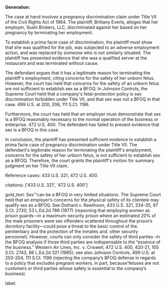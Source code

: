 **Generation:**



The case at hand involves a pregnancy discrimination claim under Title VII of the Civil Rights Act of 1964. The plaintiff, Brittany Everts, alleges that her employer, Sushi Brokers, LLC, discriminated against her based on her pregnancy by terminating her employment.

To establish a prima facie case of discrimination, the plaintiff must show that she was qualified for the job, was subjected to an adverse employment action, and was replaced by someone who is not similarly situated. The plaintiff has presented evidence that she was a qualified server at the restaurant and was terminated without cause.

The defendant argues that it has a legitimate reason for terminating the plaintiff's employment, citing concerns for the safety of her unborn fetus. However, the court has held that concerns for the safety of an unborn fetus are not sufficient to establish sex as a BFOQ. In Johnson Controls, the Supreme Court held that a company's fetal-protection policy is sex discrimination forbidden under Title VII, and that sex was not a BFOQ in that case. 499 U.S. at 200, 206, 111 S.Ct. 1196.

Furthermore, the court has held that an employer must demonstrate that sex is a BFOQ reasonably necessary to the normal operation of the business or enterprise. 472 U.S. 400. The defendant has failed to present evidence that sex is a BFOQ in this case.

In conclusion, the plaintiff has presented sufficient evidence to establish a prima facie case of pregnancy discrimination under Title VII. The defendant's legitimate reason for terminating the plaintiff's employment, concerns for the safety of her unborn fetus, is not sufficient to establish sex as a BFOQ. Therefore, the court grants the plaintiff's motion for summary judgment on her Title VII claim.

Reference cases: 433 U.S. 321, 472 U.S. 400. 

citations: ['433 U.S. 321', '472 U.S. 400']

gold_text: Sex'"can be a BFOQ in very limited situations. The Supreme Court held that an employer’s concerns for the physical safety of its clientele may qualify sex as a BFOQ. See Dothard v. Rawlinson, 433 U.S. 321, 334-35, 97 S.Ct. 2720, 53 L.Ed.2d 786 (1977) (reasoning that employing women as prison guards—in a maximum-security prison where an estimated 20% of the male prisoners were sex offenders scattered throughout the prison’s dormitory facility—could pose a threat to the basic control of the. penitentiary and the protection of the inmates and. other security personnel). However, courts can only consider the safety of third parties -in the BFOQ analysis if those third parties are indispensable to the “essence of the business.” Western Air Lines, Inc. v. Criswell, 472 U.S. 400, 420-21, 105 S.Ct. 2743, 86 L.Ed.2d 321 (1985); see also Johnson Controls, 499 U.S. at 203-204, 111 S.Ct. 1196 (rejecting the company’s BFOQ defense in regards to a policy that excludes pregnant workers, in part, because'fetuses are not customers or third parties whose safety is essential to the company’s business).

label: 